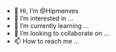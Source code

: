 - 👋 Hi, I’m @Hipmenves
- 👀 I’m interested in ...
- 🌱 I’m currently learning ...
- 💞️ I’m looking to collaborate on ...
- 📫 How to reach me ...

<!---
Hipmenves/Hipmenves is a ✨ special ✨ repository because its `README.md` (this file) appears on your GitHub profile.
You can click the Preview link to take a look at your changes.
--->
